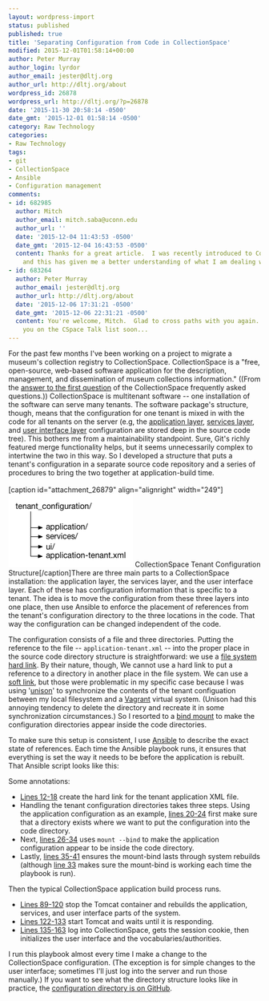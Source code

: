 ```yaml
---
layout: wordpress-import
status: published
published: true
title: 'Separating Configuration from Code in CollectionSpace'
modified: 2015-12-01T01:58:14+00:00
author: Peter Murray
author_login: lyrdor
author_email: jester@dltj.org
author_url: http://dltj.org/about
wordpress_id: 26878
wordpress_url: http://dltj.org/?p=26878
date: '2015-11-30 20:58:14 -0500'
date_gmt: '2015-12-01 01:58:14 -0500'
category: Raw Technology
categories:
- Raw Technology
tags:
- git
- CollectionSpace
- Ansible
- Configuration management
comments:
- id: 682985
  author: Mitch
  author_email: mitch.saba@uconn.edu
  author_url: ''
  date: '2015-12-04 11:43:53 -0500'
  date_gmt: '2015-12-04 16:43:53 -0500'
  content: Thanks for a great article.  I was recently introduced to CollectionSpace
    and this has given me a better understanding of what I am dealing with.
- id: 683264
  author: Peter Murray
  author_email: jester@dltj.org
  author_url: http://dltj.org/about
  date: '2015-12-06 17:31:21 -0500'
  date_gmt: '2015-12-06 22:31:21 -0500'
  content: You're welcome, Mitch.  Glad to cross paths with you again.  Hope to hear
    you on the CSpace Talk list soon...
---
```

<p>For the past few months I've been working on a project to migrate a museum's collection registry to CollectionSpace.  CollectionSpace is a "free, open-source, web-based software application for the description, management, and dissemination of museum collections information." ((From the <a href="http://www.collectionspace.org/faq/#what" title="FAQ | CollectionSpace">answer to the first question</a> of the CollectionSpace frequently asked questions.))  CollectionSpace is multitenant software -- one installation of the software can serve many tenants.  The software package's structure, though, means that the configuration for one tenant is mixed in with the code for all tenants on the server (e.g, the <a href="https://github.com/collectionspace/application/tree/master/tomcat-main/src/main/resources/tenants">application layer</a>, <a href="https://github.com/collectionspace/services/tree/master/services/common/src/main/cspace/config/services/tenants/">services layer</a>, and <a href="https://github.com/collectionspace/ui/tree/master/src/main/webapp/tenants">user interface layer</a> configuration are stored deep in the source code tree).  This bothers me from a maintainability standpoint.  Sure, Git's richly featured merge functionality helps, but it seems unnecessarily complex to intertwine the two in this way.  So I developed a structure that puts a tenant's configuration in a separate source code repository and a series of procedures to bring the two together at application-build time.<br />
<!--more--><br />
[caption id="attachment_26879" align="alignright" width="249"]<img src="/assets/images/2015/11/cspace-tenant-directory-structure.png" alt="CollectionSpace Tenant Configuration Structure" width="249" height="146" class="size-full wp-image-26879" /> CollectionSpace Tenant Configuration Structure[/caption]There are three main parts to a CollectionSpace installation: the application layer, the services layer, and the user interface layer.  Each of these has configuration information that is specific to a tenant.  The idea is to move the configuration from these three layers into one place, then use Ansible to enforce the placement of references from the tenant's configuration directory to the three locations in the code.  That way the configuration can be changed independent of the code.</p>
<p>The configuration consists of a file and three directories.  Putting the reference to the file -- <code>application-tenant.xml</code> -- into the proper place in the source code directory structure is straightforward:  we use a <a href="http://www.linfo.org/hard_link.html" title="What is a hard link? -- definition by The Linux Information Project (LINFO)">file system hard link</a>.  By their nature, though, We cannot use a hard link to put a reference to a directory in another place in the file system.  We can use a <a href="https://askubuntu.com/questions/108771/what-is-the-difference-between-a-hard-link-and-a-symbolic-link">soft link</a>, but those were problematic in my specific case because I was using '<a href="https://www.cis.upenn.edu/~bcpierce/unison/">unison</a>' to synchronize the contents of the tenant configuation between my local filesystem and a <a href="https://www.vagrantup.com/">Vagrant</a> virtual system.  (Unison had this annoying tendency to delete the directory and recreate it in some synchronization circumstances.)  So I resorted to a <a href="https://unix.stackexchange.com/questions/198590/what-is-a-bind-mount">bind mount</a> to make the configuration directories appear inside the code directories.</p>
<p>To make sure this setup is consistent, I use <a href="http://www.ansible.com/" title="Ansible is Simple IT Automation">Ansible</a> to describe the exact state of references.  Each time the Ansible playbook runs, it ensures that everything is set the way it needs to be before the application is rebuilt.  That Ansible script looks like this:</p>
<p><script src="https://gist.github.com/dltj/ed71a79f5174581ee185.js"></script></p>
<p>Some annotations:</p>
<ul>
<li><a href="https://gist.github.com/dltj/ed71a79f5174581ee185#file-playbook_cspace_deploy_tenant-yml-L12-L18">Lines 12-18</a> create the hard link for the tenant application XML file.</li>
<li>Handling the tenant configuration directories takes three steps.  Using the application configuration as an example, <a href="https://gist.github.com/dltj/ed71a79f5174581ee185#file-playbook_cspace_deploy_tenant-yml-L20-L24">lines 20-24</a> first make sure that a directory exists where we want to put the configuration into the code directory.</li>
<li>Next, <a href="https://gist.github.com/dltj/ed71a79f5174581ee185#file-playbook_cspace_deploy_tenant-yml-L26-L34">lines 26-34</a> uses <code>mount --bind</code> to make the application configuration appear to be inside the code directory.</li>
<li>Lastly, <a href="https://gist.github.com/dltj/ed71a79f5174581ee185#file-playbook_cspace_deploy_tenant-yml-L36-L41">lines 35-41</a> ensures the mount-bind lasts through system rebuilds (although <a href="https://gist.github.com/dltj/ed71a79f5174581ee185#file-playbook_cspace_deploy_tenant-yml-L33">line 33</a> makes sure the mount-bind is working each time the playbook is run).</li>
</ul>
<p>Then the typical CollectionSpace application build process runs.</p>
<ul>
<li><a href="https://gist.github.com/dltj/ed71a79f5174581ee185#file-playbook_cspace_deploy_tenant-yml-L89-L120">Lines 89-120</a> stop the Tomcat container and rebuilds the application, services, and user interface parts of the system.</li>
<li><a href="https://gist.github.com/dltj/ed71a79f5174581ee185#file-playbook_cspace_deploy_tenant-yml-L122-L133">Lines 122-133</a> start Tomcat and waits until it is responding.</li>
<li><a href="https://gist.github.com/dltj/ed71a79f5174581ee185#file-playbook_cspace_deploy_tenant-yml-L135-L163">Lines 135-163</a> log into CollectionSpace, gets the session cookie, then initializes the user interface and the vocabularies/authorities.</li>
</ul>
<p>I run this playbook almost every time I make a change to the CollectionSpace configuration.  (The exception is for simple changes to the user interface; sometimes I'll just log into the server and run those manually.)  If you want to see what the directory structure looks like in practice, the <a href="https://github.com/cherryhill/sdmom-tenant-config">configuration directory is on GitHub</a>.</p>
